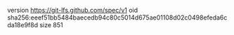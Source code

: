 version https://git-lfs.github.com/spec/v1
oid sha256:eeef51bb5484baecedb94c80c5014d675ae01108d02c0498efeda6cda18e9f8d
size 851
